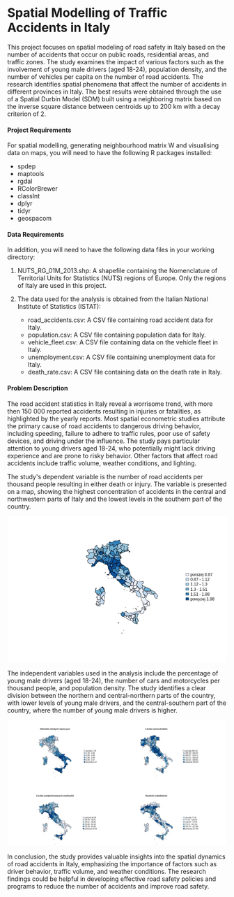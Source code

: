 # Spatial Modelling of Traffic Accidents in Italy

This project focuses on spatial modeling of road safety in Italy based on the number of accidents that occur on public roads, residential areas, and traffic zones. The study examines the impact of various factors such as the involvement of young male drivers (aged 18-24), population density, and the number of vehicles per capita on the number of road accidents. The research identifies spatial phenomena that affect the number of accidents in different provinces in Italy. The best results were obtained through the use of a Spatial Durbin Model (SDM) built using a neighboring matrix based on the inverse square distance between centroids up to 200 km with a decay criterion of 2.

#### Project Requirements

For spatial modelling, generating neighbourhood matrix W and visualising data on maps, you will need to have the following R packages installed:

- spdep
- maptools
- rgdal
- RColorBrewer
- classInt
- dplyr
- tidyr
- geospacom

#### Data Requirements

In addition, you will need to have the following data files in your working directory:

1. NUTS_RG_01M_2013.shp: A shapefile containing the Nomenclature of Territorial Units for Statistics (NUTS) regions of Europe. Only the regions of Italy are used in this project.

2. The data used for the analysis is obtained from the Italian National Institute of Statistics (ISTAT):

   - road_accidents.csv: A CSV file containing road accident data for Italy.
   - population.csv: A CSV file containing population data for Italy.
   - vehicle_fleet.csv: A CSV file containing data on the vehicle fleet in Italy.
   - unemployment.csv: A CSV file containing unemployment data for Italy.
   - death_rate.csv: A CSV file containing data on the death rate in Italy.

#### Problem Description

The road accident statistics in Italy reveal a worrisome trend, with more then 150 000 reported accidents resulting in injuries or fatalities, as highlighted by the yearly reports. Most spatial econometric studies attribute the primary cause of road accidents to dangerous driving behavior, including speeding, failure to adhere to traffic rules, poor use of safety devices, and driving under the influence. The study pays particular attention to young drivers aged 18-24, who potentially might lack driving experience and are prone to risky behavior. Other factors that affect road accidents include traffic volume, weather conditions, and lighting.

The study's dependent variable is the number of road accidents per thousand people resulting in either death or injury. The variable is presented on a map, showing the highest concentration of accidents in the central and northwestern parts of Italy and the lowest levels in the southern part of the country.

![Screenshot](Rplot01.jpeg)

The independent variables used in the analysis include the percentage of young male drivers (aged 18-24), the number of cars and motorcycles per thousand people, and population density. The study identifies a clear division between the northern and central-northern parts of the country, with lower levels of young male drivers, and the central-southern part of the country, where the number of young male drivers is higher.

![Screenshot](Rplot49.png)

In conclusion, the study provides valuable insights into the spatial dynamics of road accidents in Italy, emphasizing the importance of factors such as driver behavior, traffic volume, and weather conditions. The research findings could be helpful in developing effective road safety policies and programs to reduce the number of accidents and improve road safety.
